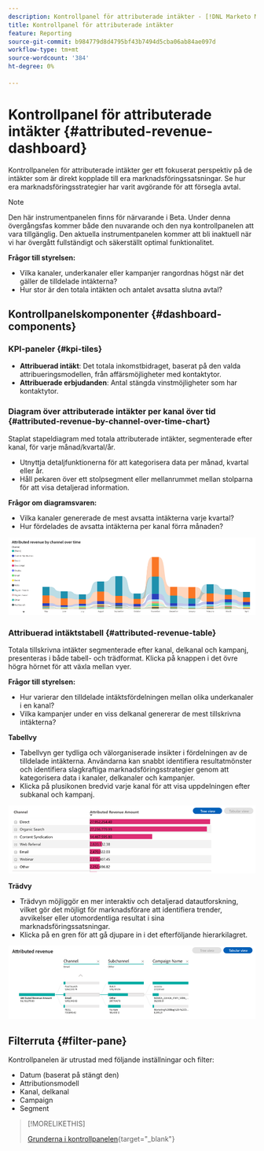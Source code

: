 ```yaml
---
description: Kontrollpanel för attributerade intäkter - [!DNL Marketo Measure] - Produkt
title: Kontrollpanel för attributerade intäkter
feature: Reporting
source-git-commit: b984779d8d4795bf43b7494d5cba06ab84ae097d
workflow-type: tm+mt
source-wordcount: '384'
ht-degree: 0%

---
```


# Kontrollpanel för attributerade intäkter {#attributed-revenue-dashboard}

Kontrollpanelen för attributerade intäkter ger ett fokuserat perspektiv på de intäkter som är direkt kopplade till era marknadsföringssatsningar. Se hur era marknadsföringsstrategier har varit avgörande för att försegla avtal.

>[!NOTE]
>
>Den här instrumentpanelen finns för närvarande i Beta. Under denna övergångsfas kommer både den nuvarande och den nya kontrollpanelen att vara tillgänglig. Den aktuella instrumentpanelen kommer att bli inaktuell när vi har övergått fullständigt och säkerställt optimal funktionalitet.

**Frågor till styrelsen:**

* Vilka kanaler, underkanaler eller kampanjer rangordnas högst när det gäller de tilldelade intäkterna?
* Hur stor är den totala intäkten och antalet avsatta slutna avtal?

## Kontrollpanelskomponenter {#dashboard-components}

### KPI-paneler {#kpi-tiles}

* **Attribuerad intäkt**: Det totala inkomstbidraget, baserat på den valda attribueringsmodellen, från affärsmöjligheter med kontaktytor.
* **Attribuerade erbjudanden**: Antal stängda vinstmöjligheter som har kontaktytor.

### Diagram över attributerade intäkter per kanal över tid {#attributed-revenue-by-channel-over-time-chart}

Staplat stapeldiagram med totala attributerade intäkter, segmenterade efter kanal, för varje månad/kvartal/år.

* Utnyttja detaljfunktionerna för att kategorisera data per månad, kvartal eller år.
* Håll pekaren över ett stolpsegment eller mellanrummet mellan stolparna för att visa detaljerad information.

**Frågor om diagramsvaren:**

* Vilka kanaler genererade de mest avsatta intäkterna varje kvartal?
* Hur fördelades de avsatta intäkterna per kanal förra månaden?

![](assets/attributed-revenue-dashboard-1.png)

### Attribuerad intäktstabell {#attributed-revenue-table}

Totala tillskrivna intäkter segmenterade efter kanal, delkanal och kampanj, presenteras i både tabell- och trädformat. Klicka på knappen i det övre högra hörnet för att växla mellan vyer.

**Frågor till styrelsen:**

* Hur varierar den tilldelade intäktsfördelningen mellan olika underkanaler i en kanal?
* Vilka kampanjer under en viss delkanal genererar de mest tillskrivna intäkterna?

**Tabellvy**

* Tabellvyn ger tydliga och välorganiserade insikter i fördelningen av de tilldelade intäkterna. Användarna kan snabbt identifiera resultatmönster och identifiera slagkraftiga marknadsföringsstrategier genom att kategorisera data i kanaler, delkanaler och kampanjer.
* Klicka på plusikonen bredvid varje kanal för att visa uppdelningen efter subkanal och kampanj.

![](assets/attributed-revenue-dashboard-2.png)

**Trädvy**

* Trädvyn möjliggör en mer interaktiv och detaljerad datautforskning, vilket gör det möjligt för marknadsförare att identifiera trender, avvikelser eller utomordentliga resultat i sina marknadsföringssatsningar.
* Klicka på en gren för att gå djupare in i det efterföljande hierarkilagret.

![](assets/attributed-revenue-dashboard-3.png)

## Filterruta {#filter-pane}

Kontrollpanelen är utrustad med följande inställningar och filter:

* Datum (baserat på stängt den)
* Attributionsmodell
* Kanal, delkanal
* Campaign
* Segment

>[!MORELIKETHIS]
>
>[Grunderna i kontrollpanelen](/help/marketo-measure-discover-ui/dashboards/discover-dashboard-basics.md){target="_blank"}
